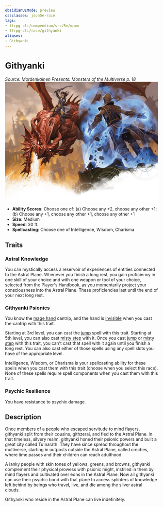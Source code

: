 ```yaml
---
obsidianUIMode: preview
cssclasses: json5e-race
tags:
- ttrpg-cli/compendium/src/5e/mpmm
- ttrpg-cli/race/githyanki
aliases:
- Githyanki
---
```

# Githyanki
*Source: Mordenkainen Presents: Monsters of the Multiverse p. 18*  
![](Інструменти%20ДМ/CLI/races/img/githyanki.webp#right)

- **Ability Scores**: Choose one of: (a) Choose any +2, choose any other +1; (b) Choose any +1, choose any other +1, choose any other +1
- **Size**: Medium
- **Speed**: 30 ft.
- **Spellcasting**: Choose one of Intelligence, Wisdom, Charisma

## Traits

### Astral Knowledge

You can mystically access a reservoir of experiences of entities connected to the Astral Plane. Whenever you finish a long rest, you gain proficiency in one skill of your choice and with one weapon or tool of your choice, selected from the Player's Handbook, as you momentarily project your consciousness into the Astral Plane. These proficiencies last until the end of your next long rest.

### Githyanki Psionics

You know the [mage hand](Інструменти%20ДМ/CLI/spells/mage-hand-xphb.md) cantrip, and the hand is [invisible](Інструменти%20ДМ/CLI/rules/conditions.md#Invisible) when you cast the cantrip with this trait.

Starting at 3rd level, you can cast the [jump](Інструменти%20ДМ/CLI/spells/jump-xphb.md) spell with this trait. Starting at 5th level, you can also cast [misty step](Інструменти%20ДМ/CLI/spells/misty-step-xphb.md) with it. Once you cast [jump](Інструменти%20ДМ/CLI/spells/jump-xphb.md) or [misty step](Інструменти%20ДМ/CLI/spells/misty-step-xphb.md) with this trait, you can't cast that spell with it again until you finish a long rest. You can also cast either of those spells using any spell slots you have of the appropriate level.

Intelligence, Wisdom, or Charisma is your spellcasting ability for these spells when you cast them with this trait (choose when you select this race). None of these spells require spell components when you cast them with this trait.

### Psychic Resilience

You have resistance to psychic damage.

## Description

Once members of a people who escaped servitude to mind flayers, githyanki split from their cousins, githzerai, and fled to the Astral Plane. In that timeless, silvery realm, githyanki honed their psionic powers and built a great city called Tu'narath. They have since spread throughout the multiverse, starting in outposts outside the Astral Plane, called creches, where time passes and their children can reach adulthood.

A lanky people with skin tones of yellows, greens, and browns, githyanki complement their physical prowess with psionic might, instilled in them by mind flayers and cultivated over eons in the Astral Plane. Now all githyanki can use their psychic bond with that plane to access splinters of knowledge left behind by beings who travel, live, and die among the silver astral clouds.

Githyanki who reside in the Astral Plane can live indefinitely.